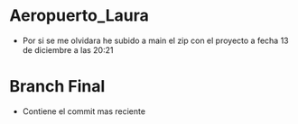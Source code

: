# Aeropuerto_Laura
- Por si se me olvidara he subido a main el zip con el proyecto a fecha 13 de diciembre a las 20:21
# Branch Final
- Contiene el commit mas reciente


